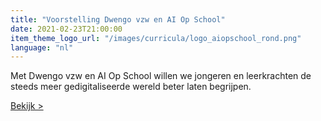 ```yaml
---
title: "Voorstelling Dwengo vzw en AI Op School"
date: 2021-02-23T21:00:00
item_theme_logo_url: "/images/curricula/logo_aiopschool_rond.png"
language: "nl"
---
```


Met Dwengo vzw en AI Op School willen we jongeren en leerkrachten de steeds meer gedigitaliseerde wereld
beter laten begrijpen.

[Bekijk >](https://www.youtube.com/watch?v=pbhFtyDSwR4)
